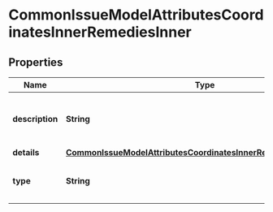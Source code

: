 

# CommonIssueModelAttributesCoordinatesInnerRemediesInner


## Properties

| Name | Type | Description | Notes |
|------------ | ------------- | ------------- | -------------|
|**description** | **String** | A markdown-formatted optional description of this remedy. |  [optional] |
|**details** | [**CommonIssueModelAttributesCoordinatesInnerRemediesInnerDetails**](CommonIssueModelAttributesCoordinatesInnerRemediesInnerDetails.md) |  |  [optional] |
|**type** | **String** | The type of the remedy. Always ‘indeterminate’. |  [optional] |



